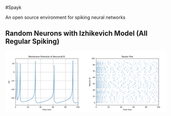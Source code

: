#Spayk

An open source environment for spiking neural networks

## Random Neurons with Izhikevich Model (All Regular Spiking)
![kutos alive](https://github.com/aggelen/spayk/blob/master/Static/random_regular.png)
